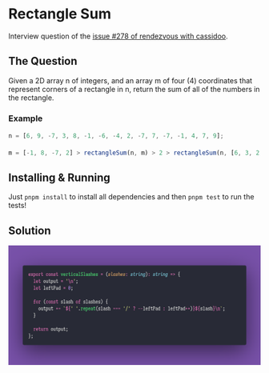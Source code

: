 # Rectangle Sum

Interview question of the [issue #278 of rendezvous with cassidoo](https://buttondown.email/cassidoo/archive/life-has-no-blessing-like-a-prudent-friend/).

## The Question

Given a 2D array n of integers, and an array m of four (4) coordinates that represent corners of a
rectangle in n, return the sum of all of the numbers in the rectangle.

### Example

```js
n = [6, 9, -7, 3, 8, -1, -6, -4, 2, -7, 7, -7, -1, 4, 7, 9];

m = [-1, 8, -7, 2] > rectangleSum(n, m) > 2 > rectangleSum(n, [6, 3, 2, -7]) > 3;
```

## Installing & Running

Just `pnpm install` to install all dependencies and then `pnpm test` to run the tests!

## Solution

![Code Polaroid](./code-screenshot.png)
